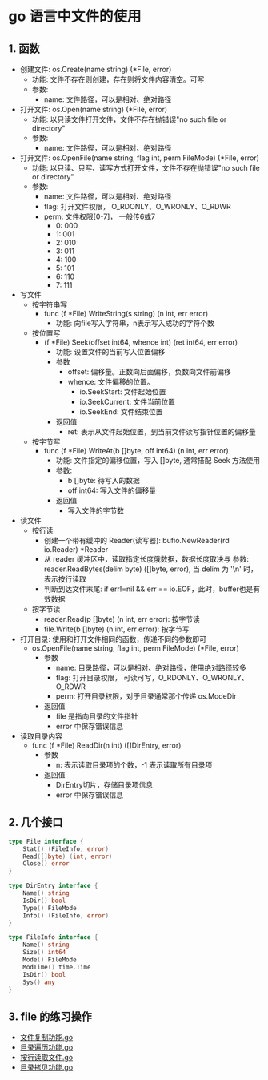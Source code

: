 # go 语言中文件的使用

## 1. 函数

- 创建文件: os.Create(name string) (*File, error)
  - 功能: 文件不存在则创建，存在则将文件内容清空。可写
  - 参数:
    - name: 文件路径，可以是相对、绝对路径
- 打开文件: os.Open(name string) (*File, error)
  - 功能: 以只读文件打开文件，文件不存在抛错误"no such file or directory"
  - 参数:
    - name: 文件路径，可以是相对、绝对路径
- 打开文件: os.OpenFile(name string, flag int, perm FileMode) (*File, error)
  - 功能: 以只读、只写、读写方式打开文件，文件不存在抛错误"no such file or directory"
  - 参数:
    - name: 文件路径，可以是相对、绝对路径
    - flag: 打开文件权限， O_RDONLY、O_WRONLY、O_RDWR
    - perm: 文件权限[0-7]， 一般传6或7
      - 0: 000
      - 1: 001
      - 2: 010
      - 3: 011
      - 4: 100
      - 5: 101
      - 6: 110
      - 7: 111
- 写文件
  - 按字符串写
    - func (f *File) WriteString(s string) (n int, err error)
      - 功能: 向file写入字符串，n表示写入成功的字符个数
  - 按位置写
    - (f *File) Seek(offset int64, whence int) (ret int64, err error)
      - 功能: 设置文件的当前写入位置偏移
      - 参数
        - offset: 偏移量。正数向后面偏移，负数向文件前偏移
        - whence: 文件偏移的位置。
          - io.SeekStart: 文件起始位置
          - io.SeekCurrent: 文件当前位置
          - io.SeekEnd: 文件结束位置
      - 返回值
        - ret: 表示从文件起始位置，到当前文件读写指针位置的偏移量
  - 按字节写
    - func (f *File) WriteAt(b []byte, off int64) (n int, err error)
      - 功能: 文件指定的偏移位置，写入 []byte, 通常搭配 Seek 方法使用
      - 参数:
        - b []byte: 待写入的数据
        - off int64: 写入文件的偏移量
      - 返回值
        - 写入文件的字节数
- 读文件
  - 按行读
    - 创建一个带有缓冲的 Reader(读写器): bufio.NewReader(rd io.Reader) *Reader
    - 从 reader 缓冲区中，读取指定长度俄数据，数据长度取决与 参数: reader.ReadBytes(delim byte) ([]byte, error), 当 delim 为 '\n' 时，表示按行读取
    - 判断到达文件末尾: if err!=nil && err == io.EOF，此时，buffer也是有效数据
  - 按字节读
    - reader.Read(p []byte) (n int, err error): 按字节读
    - file.Write(b []byte) (n int, err error): 按字节写
- 打开目录: 使用和打开文件相同的函数，传递不同的参数即可
  - os.OpenFile(name string, flag int, perm FileMode) (*File, error)
    - 参数
      - name: 目录路径，可以是相对、绝对路径，使用绝对路径较多
      - flag: 打开目录权限， 可读可写，O_RDONLY、O_WRONLY、O_RDWR
      - perm: 打开目录权限，对于目录通常那个传递 os.ModeDir
    - 返回值
      - file 是指向目录的文件指针
      - error 中保存错误信息
- 读取目录内容
  - func (f *File) ReadDir(n int) ([]DirEntry, error)
    - 参数
      - n: 表示读取目录项的个数，-1 表示读取所有目录项
    - 返回值
      - DirEntry切片，存储目录项信息
      - error 中保存错误信息

## 2. 几个接口

```go
type File interface {
	Stat() (FileInfo, error)
	Read([]byte) (int, error)
	Close() error
}

type DirEntry interface {
	Name() string
	IsDir() bool
	Type() FileMode
	Info() (FileInfo, error)
}

type FileInfo interface {
	Name() string
	Size() int64
	Mode() FileMode
	ModTime() time.Time
	IsDir() bool
	Sys() any
}
```

## 3. file 的练习操作

- [文件复制功能.go](./func/005.01.file-文件复制功能.go)
- [目录遍历功能.go](./func/005.02.file-目录遍历功能.go)
- [按行读取文件.go](./func/005.03.file-按行读取文件.go)
- [目录拷贝功能.go](./func/005.04.file-目录拷贝功能.go)